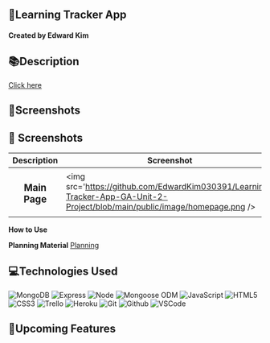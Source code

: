 ## Learning Tracker App
#### Created by Edward Kim

## 📚Description
[Click here](https://learning-tracker-app-515476c4b302.herokuapp.com/)



## 📸Screenshots
  ## :camera_flash: Screenshots 

  |   Description | Screenshot | 
  |:-------------:| -----------|
  | <h3>Main Page</h3> | <img src='https://github.com/EdwardKim030391/Learning-Tracker-App-GA-Unit-2-Project/blob/main/public/image/homepage.png />



**How to Use**


**Planning Material**
[Planning](https://trello.com/b/MKsdgr2a/learning-tracker-app)


## 💻Technologies Used
![MongoDB](https://img.shields.io/badge/-MongoDB-05122A?style=flat&logo=mongodb)
![Express](https://img.shields.io/badge/-Express-05122A?style=flat&logo=express)
![Node](https://img.shields.io/badge/-Node.js-05122A?style=flat&logo=node.js)
![Mongoose ODM](https://img.shields.io/badge/-Mongoose_ODM-05122A?style=flat&logo=mongodb)
![JavaScript](https://img.shields.io/badge/-JavaScript-05122A?style=flat&logo=javascript)
![HTML5](https://img.shields.io/badge/-HTML5-05122A?style=flat&logo=html5)
![CSS3](https://img.shields.io/badge/-CSS-05122A?style=flat&logo=css3)
![Trello](https://img.shields.io/badge/-Trello-05122A?style=flat&logo=trello)
![Heroku](https://img.shields.io/badge/-Heroku-05122A?style=flat&logo=heroku)
![Git](https://img.shields.io/badge/-Git-05122A?style=flat&logo=git)
![Github](https://img.shields.io/badge/-GitHub-05122A?style=flat&logo=github)
![VSCode](https://img.shields.io/badge/-VS_Code-05122A?style=flat&logo=visualstudio)

## 🎉Upcoming Features
